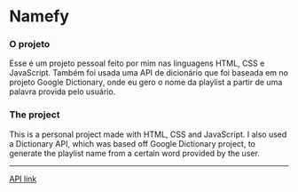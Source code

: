 # Namefy 

### O projeto

Esse é um projeto pessoal feito por mim nas linguagens HTML, CSS e JavaScript. Também foi usada uma API de dicionário que foi baseada em no projeto Google Dictionary, onde eu gero o nome da playlist a partir de uma palavra provida pelo usuário.

### The project

This is a personal project made with HTML, CSS and JavaScript. I also used a Dictionary API, which was based off Google Dictionary project, to generate the playlist name from a certain word provided by the user. 

-----------------------

[API link](https://github.com/meetDeveloper/googleDictionaryAPI)
